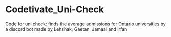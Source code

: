 # Codetivate_Uni-Check
Code for uni check: finds the average admissions for Ontario universities by a discord bot
made by Lehshak, Gaetan, Jamaal and Irfan
